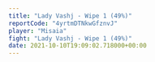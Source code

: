 ```yaml
---
title: "Lady Vashj - Wipe 1 (49%)"
reportCode: "4yrtmDTNkwGfznvJ"
player: "Misaia"
fight: "Lady Vashj - Wipe 1 (49%)"
date: 2021-10-10T19:09:02.718000+00:00
---
```

